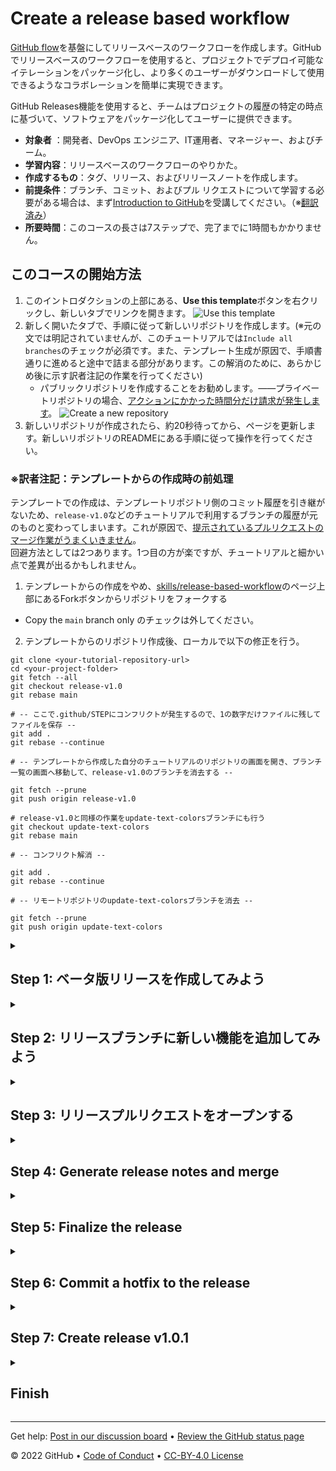 
<!--
    The step and endstep markers will cause this 
    introduction content to be hidden once the 
    repository is created off the template
-->

# Create a release based workflow

<!--step0-->
[GitHub flow](https://guides.github.com/introduction/flow/)を基盤にしてリリースベースのワークフローを作成します。GitHubでリリースベースのワークフローを使用すると、プロジェクトでデプロイ可能なイテレーションをパッケージ化し、より多くのユーザーがダウンロードして使用できるようなコラボレーションを簡単に実現できます。

GitHub Releases機能を使用すると、チームはプロジェクトの履歴の特定の時点に基づいて、ソフトウェアをパッケージ化してユーザーに提供できます。

- **対象者** ：開発者、DevOps エンジニア、IT運用者、マネージャー、およびチーム。
- **学習内容**：リリースベースのワークフローのやりかた。
- **作成するもの**：タグ、リリース、およびリリースノートを作成します。
- **前提条件**：ブランチ、コミット、およびプル リクエストについて学習する必要がある場合は、まず[Introduction to GitHub](https://github.com/skills/introduction-to-github)を受講してください。（※[翻訳済み](../introduction-to-github/README.md)）
- **所要時間**：このコースの長さは7ステップで、完了までに1時間もかかりません。

## このコースの開始方法

1. このイントロダクションの上部にある、**Use this template**ボタンを右クリックし、新しいタブでリンクを開きます。
   ![Use this template](https://user-images.githubusercontent.com/1221423/169618716-fb17528d-f332-4fc5-a11a-eaa23562665e.png)
2. 新しく開いたタブで、手順に従って新しいリポジトリを作成します。(※元の文では明記されていませんが、このチュートリアルでは`Include all branches`のチェックが必須です。また、テンプレート生成が原因で、手順書通りに進めると途中で詰まる部分があります。この解消のために、あらかじめ後に示す訳者注記の作業を行ってください)
   - パブリックリポジトリを作成することをお勧めします。――プライベートリポジトリの場合、[アクションにかかった時間分だけ請求が発生します](https://docs.github.com/en/billing/managing-billing-for-github-actions/about-billing-for-github-actions)。
   ![Create a new repository](https://user-images.githubusercontent.com/1221423/169618722-406dc508-add4-4074-83f0-c7a7ad87f6f3.png)
3. 新しいリポジトリが作成されたら、約20秒待ってから、ページを更新します。新しいリポジトリのREADMEにある手順に従って操作を行ってください。

### ※訳者注記：テンプレートからの作成時の前処理
テンプレートでの作成は、テンプレートリポジトリ側のコミット履歴を引き継がないため、`release-v1.0`などのチュートリアルで利用するブランチの履歴が元のものと変わってしまいます。これが原因で、[提示されているプルリクエストのマージ作業がうまくいきません](https://qiita.com/shine10293/items/fb0912917afa609db5e3)。  
回避方法としては2つあります。1つ目の方が楽ですが、チュートリアルと細かい点で差異が出るかもしれません。  
1. テンプレートからの作成をやめ、[skills/release-based-workflow](https://github.com/skills/release-based-workflow)のページ上部にあるForkボタンからリポジトリをフォークする
  - Copy the `main` branch only のチェックは外してください。
2. テンプレートからのリポジトリ作成後、ローカルで以下の修正を行う。

```shell
git clone <your-tutorial-repository-url>
cd <your-project-folder>
git fetch --all
git checkout release-v1.0
git rebase main

# -- ここで.github/STEPにコンフリクトが発生するので、1の数字だけファイルに残してファイルを保存 --
git add .
git rebase --continue

# -- テンプレートから作成した自分のチュートリアルのリポジトリの画面を開き、ブランチ一覧の画面へ移動して、release-v1.0のブランチを消去する --

git fetch --prune
git push origin release-v1.0

# release-v1.0と同様の作業をupdate-text-colorsブランチにも行う
git checkout update-text-colors
git rebase main

# -- コンフリクト解消 --

git add .
git rebase --continue

# -- リモートリポジトリのupdate-text-colorsブランチを消去 --

git fetch --prune
git push origin update-text-colors

```

<!--endstep0-->

<!--Step 1-->
<details id=1 >
<summary><h2>Step 1: ベータ版リリースを作成してみよう</h2></summary>

### GitHub flowについて

[GitHub flow](https://guides.github.com/introduction/flow/)は、規則的なデプロイを伴うプロジェクト向けの、軽量のブランチベースのワークフローです。

![github-flow](https://user-images.githubusercontent.com/6351798/48032310-63842400-e114-11e8-8db0-06dc0504dcb5.png)

あるプロジェクトでは、継続的なデプロイにより、頻繁にデプロイされることがあります。このようなプロジェクトでは、メインブランチに新しいコミットがあるたびに「リリース」とみなされるかもしれません。

しかし、プロジェクトによっては、このようなバージョンとリリースの取り扱いをせず、異なる構造に依存しているということもあります。

### バージョンについて

バージョンは、OS、アプリ、依存関係など、更新されるソフトウェアのさまざまな繰り返しの開発サイクルです。一般的な例は、Windowsなら「Windows 8.1」「Windows 10」、MacOSならば「macOS High Sierra」「macOS Mojave」といったものです。

開発者はコードを更新し、プロジェクトでバグのテストを実行します。その間、開発者は新しいコードやバグから保護するために特定のセキュリティを設定する場合があります。その後、テスト済みのコードを本番環境で使用できるようになります。チームはコードをバージョン管理し、エンドユーザーがインストールできるようにリリースします。

### ⌨️ Activity: 現在のコードベースのリリース作ってみよう
このステップでは、GitHubでこのリポジトリのリリースを作成します。

GitHubのリリースは、特定のコミットのことを指します。リリースには、Markdownファイルのリリースノートと、バイナリを添付して含めることができます。

大規模なリリースにリリースベースのワークフローを使用する前に、タグとリリースを作成しましょう。

1. 新しいブラウザー タブを開き、このタブの指示を読みながら、2番目のタブの手順に取り組みます。
2. このリポジトリの**Releases**ページに移動します。
  - リポジトリの上部にある**Code**タブをクリックできます。次に、リポジトリの説明の下にあるナビゲーション バーを見つけて、**0 releases**をクリックします。(※GitHubのUI変更で場所や表示が変わっている。リリースが存在しないときはリリース数が表示されなくなったため、2022/08現在では、Codeページ=>画面右側のペインからReleasesをクリックしてリリースページを開くことができる)
3. **Create a new release**ボタンをクリックします
4. _Tag Version_ のフィールドで、番号を指定します。この場合、**v0.9**を使用します。ターゲットは**main**のままにしておいてください。(※GitHubのUI変更で変わっている。2022/08現在では、Tag Versionフィールドではなく、Chose a Tagのトグルダウンをクリックし、v0.9を入力欄に入力して、Create new tagで新しくタグを作成する)
5. 「最初のベータ版リリース(First beta release)」のように、リリースにタイトルを付けます。必要に応じて、リリースに簡単な説明を付けることもできます
6. ベータ版のリリースであるため、**This is a pre-release** の横にあるチェックボックスを選択します。
7. **Publish release**ボタンをクリックします
8. 約20秒待つと、次のステップのためにこのページが更新されます

</details>

<!--Step 2-->
<details id=2>
<summary><h2>Step 2: リリースブランチに新しい機能を追加してみよう</h2></summary>

### リリースマネジメント

将来のリリースの準備をするときは、タスクや機能以上のものを整理する必要があります。チームの明確なワークフローを作成し、作業が整理されていることを確認することが重要です。

リリースを管理する方法はいくつかあります。`production`, `dev`, `main`といった、生存期間の長いリリース専用ブランチを使用するチームもあれば、シンプルな機能ブランチ(feature branch)を利用し、メインブランチからリリースするチームもあります。

どのブランチ戦略を選択するのが最良であるかは状況によります。ですがGitHubでは、可能な限りブランチについて意識的に考え、存続期間の長いブランチを減らすことを推奨しています。

この演習では、リリースバージョンごとに1つの長期ブランチを利用する戦略を採用し、`release-v1.0`ブランチをリリースブランチとして使用します。

### 保護されたブランチ(Protected branches)
`main`ブランチと同様に、リリースブランチも保護することができます。これは、強制プッシュや誤った削除からブランチを保護できることを意味します。このリポジトリでは既に構成済です。

### 機能の追加
リリースは通常、数多くの小さな変更で構成されます。バグを把握していないため、バージョン アップデートの前にゲームで更新するいくつかの機能に焦点を当てます。

- ページの背景色を黒に更新する必要があります。
- テキストの色を緑に変えるお手伝いをします。

### ⌨️ Activity: `base.css`のアップデート

1. `main`ブランチから新しいブランチを作成し、以下のように`base.css`内の`body`のCSS定義を変更します。これにより、ページの背景が黒に設定されます

```css
body {
    background-color: black;
}
```

2. プルリクエストのページを開き、`release-v1.0`を`base`の欄に、新たに追加した機能ブランチを`compare`の欄に入力して、新しくプルリクエストとしてオープンしてください。
3. プルリクエストのテンプレート変更内容の説明をに入力します。

### 新機能をリリースブランチにマージする
GitHubのリリース機能があったとしても、GitHub flowはチームと連携するために未だ重要な戦略です。迅速な機能の追加とバグ修正のために、生存期間の短いブランチを使用することをお勧めします。

できるだけ早くリリースのプルリクエストをオープンすることができるように、この機能プルリクエストをマージしてみましょう。

### ⌨️ Activity: プルリクエストをマージする

1.  **Merge pull request**をクリックし、ブランチを消去します。
2. 約20秒待ってから、次のステップのためにこのページを更新します。

</details>

<!--Step 3-->
<details id=3>
<summary><h2>Step 3: リリースプルリクエストをオープンする</h2></summary>

### リリースブランチと`main`ブランチ

リリースブランチと`main`ブランチ間は、できるだけ早くプルリクエストをオープンすべきです。長い期間オープンのままになるかもしれませんが、問題はありません。

一般的に、プルリクエストの説明には以下を含めることができます。
- プルリクエストに関連する[Issueへの参照](https://docs.github.com/en/articles/basic-writing-and-formatting-syntax/#mentioning-people-and-teams)
- プルリクエストで提案された変更の説明
- 提案された変更のレビューを担当する、個人やチームへの[@メンション](https://docs.github.com/en/articles/basic-writing-and-formatting-syntax/#mentioning-people-and-teams)

このプル リクエストの作成を迅速に行うために、プルリクエストのテンプレートをリポジトリに追加しました。プルリクエストを作成すると、デフォルトのテキストが自動的に表示されます。これは、必要なすべての情報を特定して入力するのに役立つでしょう。テンプレートコンテンツを使用したくない場合は、プルリクエストからテキストを削除し、望む形にプルリクエストメッセージを置き換えてください。

### :keyboard: Activity: Open a release pull request
`release-v1.0`ブランチと`main`ブランチを比較する、新しいプルリクエストを作成してみましょう。

1. 新しいブラウザタブを開き、このタブの指示を読みながら、新しく開いたタブで以下の手順を実行します。
2. `base: main` `compare: release-v1.0`として**新しいプルリクエスト**をオープンします。
3. プルリクエストのタイトルが**Release v1.0**であることを確認してください。
4. プルリクエストの詳細を本文に含めます。例を以下に示します。
    ```
    ## Description: 
    - Changed page background color to black.
    - Changed game text color to green.
    ```
5. 約20秒待ってから、次のステップのためにこのページを更新します。

</details>

<!--Step 4-->
<details id=4>
<summary><h2>Step 4: Generate release notes and merge</h2></summary>

### Automatically generated release notes
[Automatically generated release notes](https://docs.github.com/en/repositories/releasing-projects-on-github/automatically-generated-release-notes) provide an automated alternative to manually writing release notes for your GitHub releases. With automatically generated release notes, you can quickly generate an overview of the contents of a release. Automatically generated release notes include a list of merged pull requests, a list of contributors to the release, and a link to a full changelog. You can also customize your release notes once they are generated.

### :keyboard: Activity: Generate release notes

1. In a separate tab, go to the **Releases** page for this repository.
    - _Tip: To reach this page, click the **Code** tab at the top of your repository. Then, find the navigation bar below the repository description, and click the **Releases** heading link_
1. Click the **Draft a new release** button
1. In the field for _Tag version_, specify `v1.0.0`
1. To the right of the tag dropdown, click the _Target_ dropddown and select the `release-v1.0` branch
    - _Tip: This is temporary in order to generate release notes based on the changes in this branch_
1. To the top right of the description text box, click **Generate release notes**
1. Review the release notes in the text box and customize the content if desired
1. Set the _Target_ branch back to the `main`, as this is the branch you want to create your tag on once the release branch is merged
1. Click **Save draft**

You can now [merge](https://docs.github.com/en/get-started/quickstart/github-glossary#merge) your pull request!

### :keyboard: Activity: Merge into main

1. In a separate tab, go to the **Pull requests** page for this repository.
1. Open your **Release v1.0** pull request
1. Click **Merge pull request**.
1. Wait about 20 seconds then refresh this page for the next step.

</details>

<!--Step 5-->
<details id=5>
<summary><h2>Step 5: Finalize the release</h2></summary>

### Finalizing releases

It's important to be aware of the information what will be visible in that release. In the pre-release, the version and commit messages are visible.

![image](https://user-images.githubusercontent.com/13326548/47883578-bdba7780-ddea-11e8-84b8-563e12f02ca6.png)

### Semantic versioning

Semantic versioning is a formal convention for specifying compatibility. It uses a three-part version number: **major version**; **minor version**; and **patch**.  Version numbers convey meaning about the underlying code and what has been modified. For example, versioning could be handled as follows:

| Code status  | Stage  | Rule  | Example version  |
|---|---|---|---|
| First release  | New product  | Start with 1.0.0  | 1.0.0  |
| Backward compatible fix  | Patch release  | Increment the third digit  | 1.0.1  |
| Backward compatible new feature  | Minor release  | Increment the middle digit and reset the last digit to zero  | 1.1.0  |
| Breaking updates | Major release | Increment the first digit and reset the middle and last digits to zero | 2.0.0 |

Check out this article on [Semantic versioning](https://semver.org/) to learn more.

### Finalize the release

Now let's change our recently automated release from _draft_ to _latest release_.

### :keyboard: Activity: Finalize release

1. In a separate tab, go to the **Releases** page for this repository
    - To reach this page, click the **Code** tab at the top of your repository. Then, find the navigation bar below the repository description, and click the **Releases** heading link
1. Click the **Edit** button next to your draft release
1. Click the **Draft a new release** button
1. Ensure the _Target_ branch is set to `main`
1. Click **Publish release**
1. Wait about 20 seconds then refresh this page for the next step

</details>

<!--Step 6-->
<details id=6>
<summary><h2>Step 6: Commit a hotfix to the release</h2></summary>

Notice that I didn't delete the branch? That's intentional.

Sometimes mistakes can happen with releases, and we'll want to be able to correct them on the same branch.

Now that your release is finalized, we have a confession to make. Somewhere in our recent update, I made a mistake and introduced a bug. Instead of changing the text colors to green, we changed the whole game background.

_Tip: Sometimes GitHub Pages takes a few minutes to update. Your page might not immediately show the recent updates you've made._

![image](https://user-images.githubusercontent.com/13326548/48045461-487dd800-e145-11e8-843c-b91a82213eb8.png)

"Hotfixes", or a quick fix to address a bug in software, are a normal part of development. Oftentimes you'll see application updates whose only description is "bug fixes".

When bugs come up after you release a version, you'll need to address them.

We've already created this branch and pull request. The suggested change will be merged into the main branch. Later we will `cherry-pick` the hotfix commits into the release branch.

Submit a hotfix by approving and merging the pull request.

### :keyboard: Activity: Merge the hotfix
1. In a separate tab, go to the **Pull requests** page and view the open pull request
1. Review the changes and approve the pull request
1. Click **Merge pull request**
1. Wait about 20 seconds then refresh this page for the next step

</details>

<!--Step 7-->
<details id=7>
<summary><h2>Step 7: Create release v1.0.1</h2></summary>

### A final release

You updated the source code, but users can't readily access your most recent changes. Prepare a new release, and distribute that release to the necessary channels.

### Create release v1.0.1

With descriptive pull requests and auto generated release notes, you don't have to spend a lot of time working on your release draft. Follow the steps below to create your new release, generate the release notes, and publish.

### :keyboard: Activity: Complete release

1. In a separate tab, go to to the **Releases** page for this repository
    - _Tip: To reach this page, click the **Code** tab at the top of your repository. Then, find the navigation bar below the repository description, and click the **Releases** heading link_
1. Click the **Draft a new release** button
1. Set the _Target_ branch to `main`
    - _Tip: Practice your semantic version syntax. What should the tag and title for this release be?_
1. To the top right of the description text box, click **Generate release notes**
1. Review the release notes in the text box and customize the content if desired
1. Click **Publish release**
1. Wait about 20 seconds then refresh this page for the next step

</details>

<details id=x>
<summary><h2>Finish</h2></summary>

### Congratulations friend, you've completed this course!

Here's a recap of all the tasks you've accomplished in your repository:

- Create a beta release.
- Add a new feature to the release branche.
- Open a release pull request
- Automate release notes.
- Merge and finalize the release branch.
- Commit a hotfix to the release.
- Create release v1.0.1.

### What's next?

- [We'd love to hear what you thought of this course](TBD-feedback-link).
- [Take another GitHub Skills course](https://github.com/skills).
- [Read the GitHub Getting Started docs](https://docs.github.com/en/get-started).
- To find projects to contribute to, check out [GitHub Explore](https://github.com/explore).

</details>

---

Get help: [Post in our discussion board](https://github.com/skills/.github/discussions) • [Review the GitHub status page](https://www.githubstatus.com/)

© 2022 GitHub • [Code of Conduct](https://www.contributor-covenant.org/version/2/1/code_of_conduct/code_of_conduct.md) • [CC-BY-4.0 License](https://creativecommons.org/licenses/by/4.0/legalcode)
